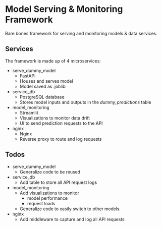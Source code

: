 # Model Serving & Monitoring Framework

Bare bones framework for serving and monitoring models & data services.


## Services

The framework is made up of 4 microservices:
- serve_dummy_model
    - FastAPI
    - Houses and serves model
    - Model saved as .joblib
- service_db
    - PostgreSQL database
    - Stores model inputs and outputs in the *dummy_predictions* table
- model_monitoring
    - Streamlit
    - Visualizations to monitor data drift
    - UI to send prediction requests to the API
- nginx
    - Nginx
    - Reverse proxy to route and log requests

## Todos

- serve_dummy_model
    - Generalize code to be reused
- service_db
    - Add table to store all API request logs
- model_monitoring
    - Add visualizations to monitor
        - model performance
        - request loads
    - Generalize code to easily switch to other models
- nginx
    - Add middleware to capture and log all API requests
